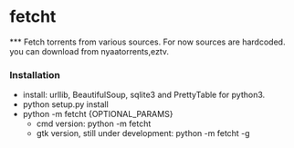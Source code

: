 # fetcht
*** Fetch torrents from various sources.
For now sources are hardcoded. you can download from nyaatorrents,eztv.

### Installation
- install: urllib, BeautifulSoup, sqlite3 and PrettyTable for python3.
- python setup.py install
- python -m fetcht {OPTIONAL_PARAMS}
    - cmd version: 
        python -m fetcht
    - gtk version, still under development: 
        python -m fetcht -g

